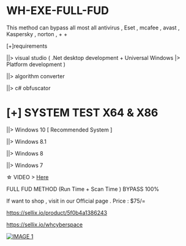 # WH-EXE-FULL-FUD

This method can bypass all most all antivirus , Eset , mcafee , avast , Kaspersky , norton , + +

[+]requirements 

||> visual studio ( .Net desktop development + Universal Windows |> Platform development  )

||> algorithm converter

||> c# obfuscator


# [+] SYSTEM TEST X64 & X86
 
 ||>  Windows 10 [ Recommended System ]
 
 ||>  Windows 8.1
 
 ||>  Windows 8
 
 ||>  Windows 7
 
☆ VIDEO > [Here]( https://www.youtube.com/watch?v=FAZ8X2NC23w " WH-EXE-FULL-FUD")

FULL FUD METHOD (Run Time + Scan Time ) BYPASS 100%

If want to shop , visit in our Official page 
.
Price : $75/=

https://sellix.io/product/5f0b4a1386243

https://sellix.io/whcyberspace


[![IMAGE 1](https://raw.githubusercontent.com/wh-Cyberspace/WH-EXE-FULL-FUD/master/img.png)](https://www.youtube.com/channel/UCj6ekUzjItnjP6T7I9r1WMA?sub_confirmation=1 "Don't upload payload inbuilt Antivirus website")
